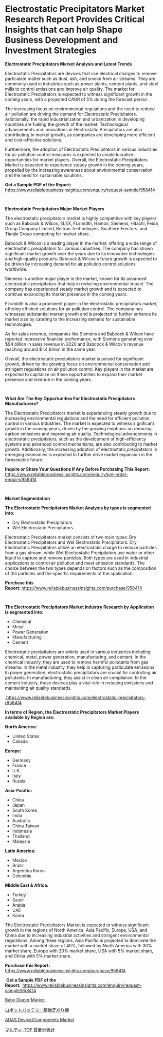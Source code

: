<p><h1>Electrostatic Precipitators Market Research Report Provides Critical Insights that can help Shape Business Development and Investment Strategies</h1></p><p><strong>Electrostatic Precipitators Market Analysis and Latest Trends</strong></p>
<p><p>Electrostatic Precipitators are devices that use electrical charges to remove particulate matter such as dust, ash, and smoke from air streams. They are commonly used in industries such as power plants, cement plants, and steel mills to control emissions and improve air quality. The market for Electrostatic Precipitators is expected to witness significant growth in the coming years, with a projected CAGR of 5% during the forecast period.</p><p>The increasing focus on environmental regulations and the need to reduce air pollution are driving the demand for Electrostatic Precipitators. Additionally, the rapid industrialization and urbanization in developing countries are fueling the growth of the market. Technological advancements and innovations in Electrostatic Precipitators are also contributing to market growth, as companies are developing more efficient and cost-effective solutions.</p><p>Furthermore, the adoption of Electrostatic Precipitators in various industries for air pollution control measures is expected to create lucrative opportunities for market players. Overall, the Electrostatic Precipitators Market is expected to experience steady growth in the coming years, propelled by the increasing awareness about environmental conservation and the need for sustainable solutions.</p></p>
<p><strong>Get a Sample PDF of the Report:&nbsp;</strong> <a href="https://www.reliablebusinessinsights.com/enquiry/request-sample/958414">https://www.reliablebusinessinsights.com/enquiry/request-sample/958414</a></p>
<p>&nbsp;</p>
<p><strong>Electrostatic Precipitators Major Market Players</strong></p>
<p><p>The electrostatic precipitators market is highly competitive with key players such as Babcock & Wilcox, ELEX, FLsmidth, Hamon, Siemens, Hitachi, Feida Group Company Limited, Beltran Technologies, Southern Erectors, and Tianjie Group competing for market share. </p><p>Babcock & Wilcox is a leading player in the market, offering a wide range of electrostatic precipitators for various industries. The company has shown significant market growth over the years due to its innovative technologies and high-quality products. Babcock & Wilcox's future growth is expected to be driven by increasing demand for air pollution control solutions worldwide.</p><p>Siemens is another major player in the market, known for its advanced electrostatic precipitators that help in reducing environmental impact. The company has experienced steady market growth and is expected to continue expanding its market presence in the coming years.</p><p>FLsmidth is also a prominent player in the electrostatic precipitators market, offering efficient solutions for air pollution control. The company has witnessed substantial market growth and is projected to further enhance its market size by catering to the increasing demand for sustainable technologies.</p><p>As for sales revenue, companies like Siemens and Babcock & Wilcox have reported impressive financial performance, with Siemens generating over $94 billion in sales revenue in 2020 and Babcock & Wilcox's revenue reaching around $1.4 billion in the same year.</p><p>Overall, the electrostatic precipitators market is poised for significant growth, driven by the growing focus on environmental conservation and stringent regulations on air pollution control. Key players in the market are expected to capitalize on these opportunities to expand their market presence and revenue in the coming years.</p></p>
<p>&nbsp;</p>
<p><strong>What Are The Key Opportunities For Electrostatic Precipitators Manufacturers?</strong></p>
<p><p>The Electrostatic Precipitators market is experiencing steady growth due to increasing environmental regulations and the need for efficient pollution control in various industries. The market is expected to witness significant growth in the coming years, driven by the growing emphasis on reducing carbon emissions and improving air quality. Technological advancements in electrostatic precipitators, such as the development of high-efficiency systems and advanced control mechanisms, are also contributing to market growth. Additionally, the increasing adoption of electrostatic precipitators in emerging economies is expected to further drive market expansion in the foreseeable future.</p></p>
<p><strong>Inquire or Share Your Questions If Any Before Purchasing This Report:</strong> <a href="https://www.reliablebusinessinsights.com/enquiry/pre-order-enquiry/958414">https://www.reliablebusinessinsights.com/enquiry/pre-order-enquiry/958414</a></p>
<p>&nbsp;</p>
<p><strong>Market Segmentation</strong></p>
<p><strong>The Electrostatic Precipitators Market Analysis by types is segmented into:</strong></p>
<p><ul><li>Dry Electrostatic Precipitators</li><li>Wet Electrostatic Precipitators</li></ul></p>
<p><p>Electrostatic Precipitators market consists of two main types: Dry Electrostatic Precipitators and Wet Electrostatic Precipitators. Dry Electrostatic Precipitators utilize an electrostatic charge to remove particles from a gas stream, while Wet Electrostatic Precipitators use water or other liquid to capture and remove particles. Both types are used in industrial applications to control air pollution and meet emission standards. The choice between the two types depends on factors such as the composition of the particles and the specific requirements of the application.</p></p>
<p><strong>Purchase this Report:&nbsp;</strong><a href="https://www.reliablebusinessinsights.com/purchase/958414">https://www.reliablebusinessinsights.com/purchase/958414</a></p>
<p>&nbsp;</p>
<p><strong>The Electrostatic Precipitators Market Industry Research by Application is segmented into:</strong></p>
<p><ul><li>Chemical</li><li>Metal</li><li>Power Generation</li><li>Manufacturing</li><li>Cement</li></ul></p>
<p><p>Electrostatic precipitators are widely used in various industries including chemical, metal, power generation, manufacturing, and cement. In the chemical industry, they are used to remove harmful pollutants from gas streams. In the metal industry, they help in capturing particulate emissions. In power generation, electrostatic precipitators are crucial for controlling air pollutants. In manufacturing, they assist in clean air compliance. In the cement industry, these devices play a vital role in reducing emissions and maintaining air quality standards.</p></p>
<p><a href="https://www.reliablebusinessinsights.com/electrostatic-precipitators-r958414">&nbsp;https://www.reliablebusinessinsights.com/electrostatic-precipitators-r958414</a></p>
<p><strong>In terms of Region, the Electrostatic Precipitators Market Players available by Region are:</strong></p>
<p>
    <p> <strong> North America: </strong>
        <ul>
            <li>United States</li>
            <li>Canada</li>
        </ul>
        </p> 
    <p> <strong> Europe: </strong>
        <ul>
            <li>Germany</li>
            <li>France</li>
            <li>U.K.</li>
            <li>Italy</li>
            <li>Russia</li>
        </ul>
        </p> 
    <p> <strong> Asia-Pacific: </strong>
        <ul>
            <li>China</li>
            <li>Japan</li>
            <li>South Korea</li>
            <li>India</li>
            <li>Australia</li>
            <li>China Taiwan</li>
            <li>Indonesia</li>
            <li>Thailand</li>
            <li>Malaysia</li>
        </ul>
        </p> 
    <p> <strong> Latin America: </strong>
        <ul>
            <li>Mexico</li>
            <li>Brazil</li>
            <li>Argentina Korea</li>
            <li>Colombia</li>
        </ul>
        </p> 
    <p> <strong> Middle East & Africa: </strong>
        <ul>
            <li>Turkey</li>
            <li>Saudi</li>
            <li>Arabia</li>
            <li>UAE</li>
            <li>Korea</li>
        </ul>
    </p>
    </p>
<p><p>The Electrostatic Precipitators Market is expected to witness significant growth in the regions of North America, Asia Pacific, Europe, USA, and China due to increasing industrial activities and stringent environmental regulations. Among these regions, Asia Pacific is projected to dominate the market with a market share of 40%, followed by North America with 30% market share, Europe with 20% market share, USA with 5% market share, and China with 5% market share.</p></p>
<p><strong>Purchase this Report: </strong><a href="https://www.reliablebusinessinsights.com/purchase/958414">https://www.reliablebusinessinsights.com/purchase/958414</a></p>
<p>&nbsp;<strong>Get a Sample PDF of the Report:&nbsp;&nbsp;</strong><a href="https://www.reliablebusinessinsights.com/enquiry/request-sample/958414">https://www.reliablebusinessinsights.com/enquiry/request-sample/958414</a></p>
<p><strong></strong></p>
<p><p><a href="https://github.com/singletonthaxterkelliehr2df/Market-Research-Report-List-2/blob/main/baby-diaper-market.md">Baby Diaper Market</a></p><p><a href="https://github.com/CloydAbbott2023/Market-Research-Report-List-1/blob/main/998444284455.md">ロボットバッテリー駆動芝刈り機</a></p><p><a href="https://github.com/kufem1/Market-Research-Report-List-2/blob/main/adas-devicecomponents-market.md">ADAS Device/Components Market</a></p><p><a href="https://github.com/Fatimaklein1/Market-Research-Report-List-1/blob/main/943053884456.md">マルディ-TOF 質量分析計</a></p></p>